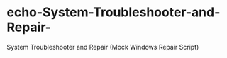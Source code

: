 # echo-System-Troubleshooter-and-Repair-
System Troubleshooter and Repair (Mock Windows Repair Script)
